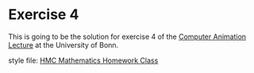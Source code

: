 Exercise 4
==========

This is going to be the solution for exercise 4 of the
[Computer Animation Lecture][computer_animation] at the University of Bonn.

style file: [HMC Mathematics Homework Class]

[computer_animation]: http://cg.cs.uni-bonn.de/en/teaching/ss-2015/lecture-computer-animation/
[HMC Mathematics Homework Class]: https://www.math.hmc.edu/computing/support/tex/classes/hmcpset/
